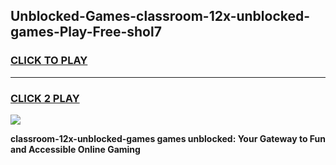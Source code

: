 
## Unblocked-Games-classroom-12x-unblocked-games-Play-Free-shol7
<h3>
<a href="https://premium76.site?title=classroom-12x-unblocked-games&ref=18A1">CLICK TO PLAY</a></h3>
<hr>

<h3>
<a href="https://premium76.site?title=classroom-12x-unblocked-games&ref=18A1">CLICK 2 PLAY</a>
  
</h3>

<a href="https://premium76.site?title=classroom-12x-unblocked-games&ref=18A1"><img src="https://clearcache.store/games.png"></a>


**classroom-12x-unblocked-games games unblocked: Your Gateway to Fun and Accessible Online Gaming**
